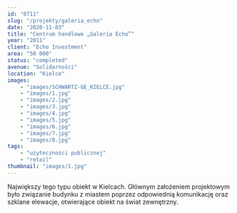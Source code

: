 ```yaml
---
id: "0711"
slug: "/projekty/galeria_echo"
date: "2020-11-03"
title: "Centrum handlowe „Galeria Echo”"
year: "2011"
client: "Echo Investment"
area: "50 000"
status: "completed"
avenue: "Solidarności"
location: "Kielce"
images: 
    - "images/SCHWARTZ-GE_KIELCE.jpg"
    - "images/1.jpg"
    - "images/2.jpg"
    - "images/3.jpg"
    - "images/4.jpg"    
    - "images/5.jpg"    
    - "images/6.jpg"    
    - "images/7.jpg"    
    - "images/8.jpg"    
tags: 
    - "użyteczności publicznej"
    - "retail"
thumbnail: "images/1.jpg"
---
```

Największy tego typu obiekt w&nbsp;Kielcach. Głównym założeniem projektowym było związanie budynku z&nbsp;miastem poprzez odpowiednią komunikację oraz szklane elewacje, otwierające obiekt na świat zewnętrzny.
